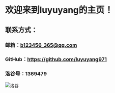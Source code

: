# 欢迎来到luyuyang的主页！  
## 联系方式：  
### 邮箱：b123456_365@qq.com  
### GitHub：https://github.com/luyuyang971  
### 洛谷号：1369479  
![洛谷](https://cdn.luogu.com.cn/upload/usericon/1369479.png)  
